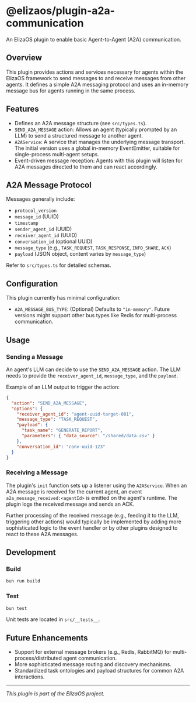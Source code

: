 # @elizaos/plugin-a2a-communication

An ElizaOS plugin to enable basic Agent-to-Agent (A2A) communication.

## Overview

This plugin provides actions and services necessary for agents within the ElizaOS framework to send messages to and receive messages from other agents. It defines a simple A2A messaging protocol and uses an in-memory message bus for agents running in the same process.

## Features

-   Defines an A2A message structure (see `src/types.ts`).
-   `SEND_A2A_MESSAGE` action: Allows an agent (typically prompted by an LLM) to send a structured message to another agent.
-   `A2AService`: A service that manages the underlying message transport. The initial version uses a global in-memory EventEmitter, suitable for single-process multi-agent setups.
-   Event-driven message reception: Agents with this plugin will listen for A2A messages directed to them and can react accordingly.

## A2A Message Protocol

Messages generally include:
-   `protocol_version`
-   `message_id` (UUID)
-   `timestamp`
-   `sender_agent_id` (UUID)
-   `receiver_agent_id` (UUID)
-   `conversation_id` (optional UUID)
-   `message_type` (e.g., `TASK_REQUEST`, `TASK_RESPONSE`, `INFO_SHARE`, `ACK`)
-   `payload` (JSON object, content varies by `message_type`)

Refer to `src/types.ts` for detailed schemas.

## Configuration

This plugin currently has minimal configuration:

-   `A2A_MESSAGE_BUS_TYPE`: (Optional) Defaults to `"in-memory"`. Future versions might support other bus types like Redis for multi-process communication.

## Usage

### Sending a Message

An agent's LLM can decide to use the `SEND_A2A_MESSAGE` action. The LLM needs to provide the `receiver_agent_id`, `message_type`, and the `payload`.

Example of an LLM output to trigger the action:

```json
{
  "action": "SEND_A2A_MESSAGE",
  "options": {
    "receiver_agent_id": "agent-uuid-target-001",
    "message_type": "TASK_REQUEST",
    "payload": {
      "task_name": "GENERATE_REPORT",
      "parameters": { "data_source": "/shared/data.csv" }
    },
    "conversation_id": "conv-uuid-123"
  }
}
```

### Receiving a Message

The plugin's `init` function sets up a listener using the `A2AService`. When an A2A message is received for the current agent, an event `a2a_message_received:<agentId>` is emitted on the agent's runtime. The plugin logs the received message and sends an ACK.

Further processing of the received message (e.g., feeding it to the LLM, triggering other actions) would typically be implemented by adding more sophisticated logic to the event handler or by other plugins designed to react to these A2A messages.

## Development

### Build

```bash
bun run build
```

### Test

```bash
bun test
```

Unit tests are located in `src/__tests__`.

## Future Enhancements

-   Support for external message brokers (e.g., Redis, RabbitMQ) for multi-process/distributed agent communication.
-   More sophisticated message routing and discovery mechanisms.
-   Standardized task ontologies and payload structures for common A2A interactions.

---

*This plugin is part of the ElizaOS project.*
